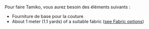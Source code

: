 Pour faire Tamiko, vous aurez besoin des éléments suivants :

-   Fourniture de base pour la couture
-   About 1 meter (1.1 yards) of a suitable fabric ([see Fabric options](/docs/patterns/tamiko/fabric))
